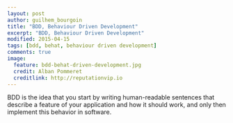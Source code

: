 ```yaml
---
layout: post
author: guilhem_bourgoin
title: "BDD, Behaviour Driven Development"
excerpt: "BDD, Behaviour Driven Development"
modified: 2015-04-15
tags: [bdd, behat, behaviour driven development]
comments: true
image:
  feature: bdd-behat-driven-development.jpg
  credit: Alban Pommeret
  creditlink: http://reputationvip.io
---
```


BDD is the idea that you start by writing human-readable sentences that describe a feature of your application and how it should work, and only then implement this behavior in software.

<script async class="speakerdeck-embed" data-id="8351c331468e4f01be9795dd8d7c4823" data-ratio="1.77777777777778" src="//speakerdeck.com/assets/embed.js"></script>
